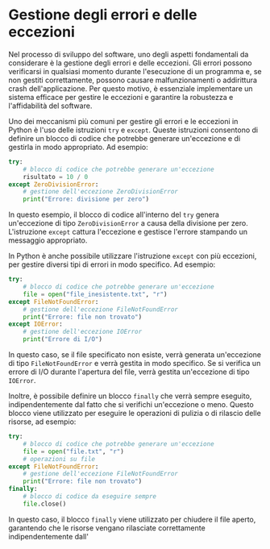 # Gestione degli errori e delle eccezioni

Nel processo di sviluppo del software, uno degli aspetti fondamentali da considerare è la gestione degli errori e delle eccezioni. Gli errori possono verificarsi in qualsiasi momento durante l'esecuzione di un programma e, se non gestiti correttamente, possono causare malfunzionamenti o addirittura crash dell'applicazione. Per questo motivo, è essenziale implementare un sistema efficace per gestire le eccezioni e garantire la robustezza e l'affidabilità del software.

Uno dei meccanismi più comuni per gestire gli errori e le eccezioni in Python è l'uso delle istruzioni `try` e `except`. Queste istruzioni consentono di definire un blocco di codice che potrebbe generare un'eccezione e di gestirla in modo appropriato. Ad esempio:

```python
try:
    # blocco di codice che potrebbe generare un'eccezione
    risultato = 10 / 0
except ZeroDivisionError:
    # gestione dell'eccezione ZeroDivisionError
    print("Errore: divisione per zero")
```

In questo esempio, il blocco di codice all'interno del `try` genera un'eccezione di tipo `ZeroDivisionError` a causa della divisione per zero. L'istruzione `except` cattura l'eccezione e gestisce l'errore stampando un messaggio appropriato.

In Python è anche possibile utilizzare l'istruzione `except` con più eccezioni, per gestire diversi tipi di errori in modo specifico. Ad esempio:

```python
try:
    # blocco di codice che potrebbe generare un'eccezione
    file = open("file_inesistente.txt", "r")
except FileNotFoundError:
    # gestione dell'eccezione FileNotFoundError
    print("Errore: file non trovato")
except IOError:
    # gestione dell'eccezione IOError
    print("Errore di I/O")
```

In questo caso, se il file specificato non esiste, verrà generata un'eccezione di tipo `FileNotFoundError` e verrà gestita in modo specifico. Se si verifica un errore di I/O durante l'apertura del file, verrà gestita un'eccezione di tipo `IOError`.

Inoltre, è possibile definire un blocco `finally` che verrà sempre eseguito, indipendentemente dal fatto che si verifichi un'eccezione o meno. Questo blocco viene utilizzato per eseguire le operazioni di pulizia o di rilascio delle risorse, ad esempio:

```python
try:
    # blocco di codice che potrebbe generare un'eccezione
    file = open("file.txt", "r")
    # operazioni su file
except FileNotFoundError:
    # gestione dell'eccezione FileNotFoundError
    print("Errore: file non trovato")
finally:
    # blocco di codice da eseguire sempre
    file.close()
```

In questo caso, il blocco `finally` viene utilizzato per chiudere il file aperto, garantendo che le risorse vengano rilasciate correttamente indipendentemente dall'
